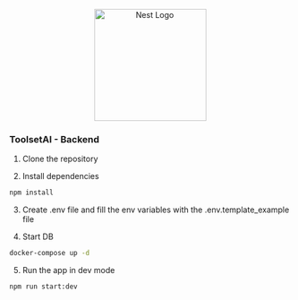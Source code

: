 <p align="center">
  <a href="http://nestjs.com/" target="blank"><img src="https://nestjs.com/img/logo-small.svg" width="200" alt="Nest Logo" /></a>
</p>

### ToolsetAI - Backend

1. Clone the repository

2. Install dependencies
```bash
npm install
```

3. Create .env file and fill the env variables with the .env.template_example file

4. Start DB 
```bash
docker-compose up -d
```

5. Run the app in dev mode
```bash
npm run start:dev
```